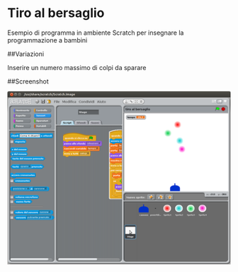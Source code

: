Tiro al bersaglio
=================

Esempio di programma in ambiente Scratch per insegnare la programmazione a bambini

##Variazioni

Inserire un numero massimo di colpi da sparare

##Screenshot

![screenshot](screenshot.png)
